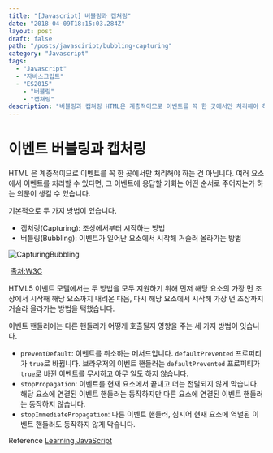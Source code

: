 ```yaml
---
title: "[Javascript] 버블링과 캡쳐링"
date: "2018-04-09T18:15:03.284Z"
layout: post
draft: false
path: "/posts/javasciript/bubbling-capturing"
category: "Javascript"
tags:
  - "Javascript"
  - "자바스크립트"
  - "ES2015"
	- "버블링"
	- "캡쳐링"
description: "버블링과 캡쳐링 HTML은 계층적이므로 이벤트를 꼭 한 곳에서만 처리해야 하는 건 아닙니다. 여러 요소에서 이벤트를 처리할 수 있다면, 그 이벤트에 응답할 기회는 어떤 순서로 주어지는가 하는 의문이 생길 수 있습니다."
---
```


# 이벤트 버블링과 캡처링

HTML 은 계층적이므로 이벤트를 꼭 한 곳에서만 처리해야 하는 건 아닙니다. 여러 요소에서 이벤트를 처리할 수 있다면, 그 이벤트에 응답할 기회는 어떤 순서로 주어지는가 하는 의문이 생길 수 있습니다.

기본적으로 두 가지 방법이 있습니다.

* 캡처링(Capturing): 조상에서부터 시작하는 방법
* 버블링(Bubbling): 이벤트가 일어난 요소에서 시작해 거슬러 올라가는 방법

![CapturingBubbling](https://www.w3.org/TR/DOM-Level-3-Events/images/eventflow.svg)

​ [출처:W3C](https://www.w3.org/TR/DOM-Level-3-Events/#dom-event-architecture)

HTML5 이벤트 모델에서는 두 방법을 모두 지원하기 위해 먼저 해당 요소의 가장 먼 조상에서 시작해 해당 요소까지 내려온 다음, 다시 해당 요소에서 시작해 가장 먼 조상까지 거슬라 올라가는 방법을 택했습니다.

이벤트 핸들러에는 다른 핸들러가 어떻게 호출될지 영향을 주는 세 가지 방법이 잇습니다.

* `preventDefault`: 이벤트를 취소하는 메서드입니다. `defaultPrevented` 프로퍼티가 `true`로 바뀝니다. 브라우저의 이벤트 핸들러는 `defaultPrevented` 프로퍼티가 `true`로 바뀐 이벤트를 무시하고 아무 일도 하지 않습니다.
* `stopPropagation`: 이벤트를 현재 요소에서 끝내고 더는 전달되지 않게 막습니다. 해당 요소에 연결된 이벤트 핸들러는 동작하지만 다른 요소에 연결된 이벤트 핸들러는 동작하지 않습니다.
* `stopImmediatePropagation`: 다른 이벤트 핸들러, 심지어 현재 요소에 역녈된 이벤트 핸들러도 동작하지 않게 막습니다.

Reference [Learning JavaScript](http://www.hanbit.co.kr/store/books/look.php?p_code=B2328850940)
